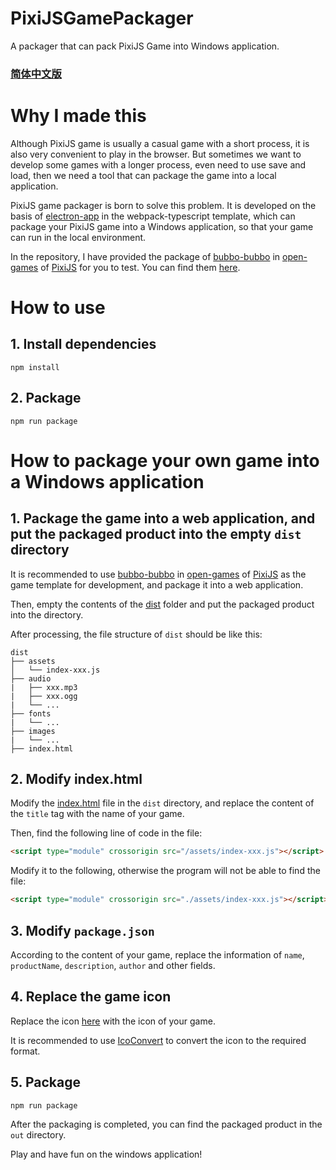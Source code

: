 # PixiJSGamePackager
A packager that can pack PixiJS Game into Windows application.

### **[简体中文版](/README.md)**

# Why I made this
Although PixiJS game is usually a casual game with a short process, it is also very convenient to play in the browser. But sometimes we want to develop some games with a longer process, even need to use save and load, then we need a tool that can package the game into a local application.

PixiJS game packager is born to solve this problem. It is developed on the basis of [electron-app](https://www.electronforge.io/) in the webpack-typescript template, which can package your PixiJS game into a Windows application, so that your game can run in the local environment.

In the repository, I have provided the package of [bubbo-bubbo](https://github.com/pixijs/open-games/tree/main/bubbo-bubbo) in [open-games](https://github.com/pixijs/open-games) of [PixiJS](https://github.com/pixijs) for you to test. You can find them [here](/dist).

# How to use
## 1. Install dependencies
```shell
npm install
```

## 2. Package
```shell
npm run package
```

# How to package your own game into a Windows application

## 1. Package the game into a web application, and put the packaged product into the empty `dist` directory
It is recommended to use [bubbo-bubbo](https://github.com/pixijs/open-games/tree/main/bubbo-bubbo) in [open-games](https://github.com/pixijs/open-games) of [PixiJS](https://github.com/pixijs) as the game template for development, and package it into a web application.

Then, empty the contents of the [dist](/dist) folder and put the packaged product into the directory.

After processing, the file structure of `dist` should be like this:
```
dist
├── assets
│   └── index-xxx.js
├── audio
|   ├── xxx.mp3
|   ├── xxx.ogg
|   └── ...
├── fonts
|   └── ...
├── images
|   └── ...
├── index.html
```

## 2. Modify index.html

Modify the [index.html](./dist/index.html) file in the `dist` directory, and replace the content of the `title` tag with the name of your game.

Then, find the following line of code in the file:
```html
<script type="module" crossorigin src="/assets/index-xxx.js"></script>
```

Modify it to the following, otherwise the program will not be able to find the file:
```html
<script type="module" crossorigin src="./assets/index-xxx.js"></script>
```

## 3. Modify `package.json`

According to the content of your game, replace the information of `name`, `productName`, `description`, `author` and other fields.

## 4. Replace the game icon

Replace the icon [here](/icons/win/) with the icon of your game.

It is recommended to use [IcoConvert](https://icoconvert.com/) to convert the icon to the required format.

## 5. Package

```shell
npm run package
```

After the packaging is completed, you can find the packaged product in the `out` directory.

Play and have fun on the windows application!